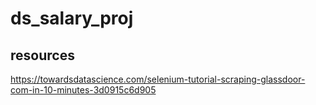 # ds_salary_proj

## resources
https://towardsdatascience.com/selenium-tutorial-scraping-glassdoor-com-in-10-minutes-3d0915c6d905
